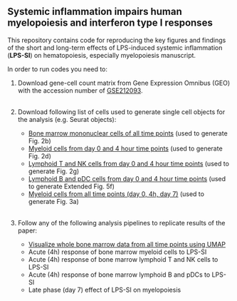 ## Systemic inflammation impairs human myelopoiesis and interferon type I responses

This repository contains code for reproducing the key figures and findings of the short and long-term effects of LPS-induced systemic inflammation (**LPS-SI**) on hematopoiesis, especially myelopoiesis manuscript.

In order to run codes you need to:
 1. Download gene-cell count matrix from Gene Expression Omnibus (GEO) with the accession number of [GSE212093](https://www.ncbi.nlm.nih.gov/geo/query/acc.cgi?acc=GSE212093).
 <br></br>

 2. Download following list of cells used to generate single cell objects for the analysis (e.g. Seurat objects):
    * [Bone marrow mononuclear cells of all time points](./Cell%20Lists/CellName_Whole_BoneMarrow_All_TimePoints.tsv) (used to generate Fig. 2b)
    * [Myeloid cells from day 0 and 4 hour time points](./Cell%20Lists/CellName_Myeloid_Day0_4h_TimePoints.tsv) (used to generate Fig. 2d)
    * [Lymphoid T and NK cells from day 0 and 4 hour time points](./Cell%20Lists/CellName_LymphoidT_NK_Day0_4h_TimePoints.tsv) (used to generate Fig. 2g)
    * [Lymphoid B and pDC cells from day 0 and 4 hour time points](./Cell%20Lists/CellName_LymphoidB_pDC_Day0_4h_TimePoints.tsv) (used to generate Extended Fig. 5f)
    * [Myeloid cells from all time points (day 0, 4h, day 7)](./Cell%20Lists/CellName_Myeloid_All_TimePoints.tsv) (used to generate Fig. 3a)
<br></br>

 3. Follow any of the following analysis pipelines to replicate results of the paper:
    * [Visualize whole bone marrow data from all time points using UMAP](./Analysis%20%Scripts/All%20Bone%20Marrow%20Mononuclear%20Cell%20from%20All%20Time%20Points.ipynb)
    * Acute (4h) response of bone marrow myeloid cells to LPS-SI
    * Acute (4h) response of bone marrow lymphoid T and NK cells to LPS-SI
    * Acute (4h) response of bone marrow lymphoid B and pDCs to LPS-SI
    * Late phase (day 7) effect of LPS-SI on myelopoiesis
